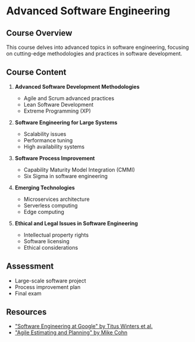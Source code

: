 # Advanced Software Engineering

## Course Overview
This course delves into advanced topics in software engineering, focusing on cutting-edge methodologies and practices in software development.

## Course Content
1. **Advanced Software Development Methodologies**
   - Agile and Scrum advanced practices
   - Lean Software Development
   - Extreme Programming (XP)

2. **Software Engineering for Large Systems**
   - Scalability issues
   - Performance tuning
   - High availability systems

3. **Software Process Improvement**
   - Capability Maturity Model Integration (CMMI)
   - Six Sigma in software engineering

4. **Emerging Technologies**
   - Microservices architecture
   - Serverless computing
   - Edge computing

5. **Ethical and Legal Issues in Software Engineering**
   - Intellectual property rights
   - Software licensing
   - Ethical considerations
   
## Assessment
- Large-scale software project
- Process improvement plan
- Final exam

## Resources
- ["Software Engineering at Google" by Titus Winters et al.](https://res.infoq.com/articles/software-engineering-google/en/resources/software_engineering_at_google_extract-1622201647282.pdf)
- ["Agile Estimating and Planning" by Mike Cohn](https://www.mountaingoatsoftware.com/uploads/presentations/Agile-Estimating-Planning-Agile-Development-Practices-2008.pdf)
